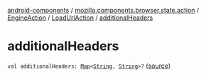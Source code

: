 [android-components](../../../index.md) / [mozilla.components.browser.state.action](../../index.md) / [EngineAction](../index.md) / [LoadUrlAction](index.md) / [additionalHeaders](./additional-headers.md)

# additionalHeaders

`val additionalHeaders: `[`Map`](https://kotlinlang.org/api/latest/jvm/stdlib/kotlin.collections/-map/index.html)`<`[`String`](https://kotlinlang.org/api/latest/jvm/stdlib/kotlin/-string/index.html)`, `[`String`](https://kotlinlang.org/api/latest/jvm/stdlib/kotlin/-string/index.html)`>?` [(source)](https://github.com/mozilla-mobile/android-components/blob/master/components/browser/state/src/main/java/mozilla/components/browser/state/action/BrowserAction.kt#L454)
